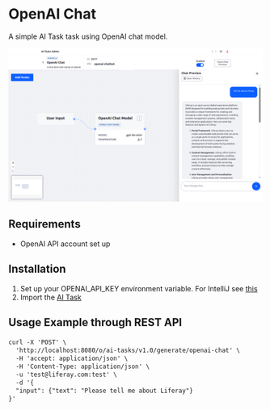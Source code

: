 # OpenAI Chat

A simple AI Task task using OpenAI chat model.


![OpenAI Chat](openai-chat.png "OpenAI Chat")

## Requirements

* OpenAI API account set up

## Installation

1. Set up your OPENAI_API_KEY environment variable. For IntelliJ see [this](https://www.jetbrains.com/help/objc/add-environment-variables-and-program-arguments.html)
1. Import the [AI Task](./openai-chat.json)


## Usage Example through REST API

```
curl -X 'POST' \
  'http://localhost:8080/o/ai-tasks/v1.0/generate/openai-chat' \
  -H 'accept: application/json' \
  -H 'Content-Type: application/json' \
  -u 'test@liferay.com:test' \
  -d '{
  "input": {"text": "Please tell me about Liferay"}
}'
```